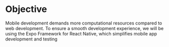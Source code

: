 # Objective

Mobile development demands more computational resources compared to web development. To ensure a smooth development experience, we will be using the Expo Framework for React Native, which simplifies mobile app development and testing
